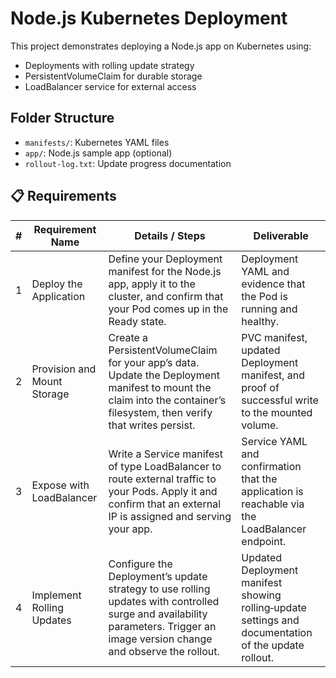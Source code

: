 # Node.js Kubernetes Deployment

This project demonstrates deploying a Node.js app on Kubernetes using:

- Deployments with rolling update strategy
- PersistentVolumeClaim for durable storage
- LoadBalancer service for external access

## Folder Structure

- `manifests/`: Kubernetes YAML files
- `app/`: Node.js sample app (optional)
- `rollout-log.txt`: Update progress documentation

## 📋 Requirements

| #  | Requirement Name           | Details / Steps                                                                                                                                     | Deliverable                                                                                 |
|----|----------------------------|-----------------------------------------------------------------------------------------------------------------------------------------------------|---------------------------------------------------------------------------------------------|
| 1  | Deploy the Application     | Define your Deployment manifest for the Node.js app, apply it to the cluster, and confirm that your Pod comes up in the Ready state.               | Deployment YAML and evidence that the Pod is running and healthy.                          |
| 2  | Provision and Mount Storage| Create a PersistentVolumeClaim for your app’s data. Update the Deployment manifest to mount the claim into the container’s filesystem, then verify that writes persist. | PVC manifest, updated Deployment manifest, and proof of successful write to the mounted volume. |
| 3  | Expose with LoadBalancer   | Write a Service manifest of type LoadBalancer to route external traffic to your Pods. Apply it and confirm that an external IP is assigned and serving your app. | Service YAML and confirmation that the application is reachable via the LoadBalancer endpoint. |
| 4  | Implement Rolling Updates  | Configure the Deployment’s update strategy to use rolling updates with controlled surge and availability parameters. Trigger an image version change and observe the rollout. | Updated Deployment manifest showing rolling‑update settings and documentation of the update rollout. |

